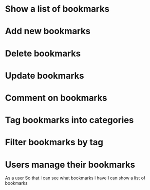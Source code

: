 # Show a list of bookmarks
# Add new bookmarks
# Delete bookmarks
# Update bookmarks
# Comment on bookmarks
# Tag bookmarks into categories
# Filter bookmarks by tag
# Users manage their bookmarks

As a user
So that I can see what bookmarks I have
I can show a list of bookmarks


